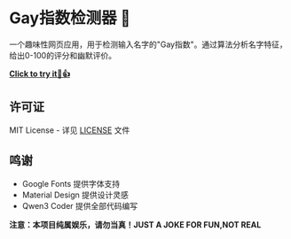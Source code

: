 # Gay指数检测器 🌈

一个趣味性网页应用，用于检测输入名字的"Gay指数"。通过算法分析名字特征，给出0-100的评分和幽默评价。

**[Click to try it🤩👍](https://rainyoosuki.github.io/GayIndexDetector/)**

## 许可证

MIT License - 详见 [LICENSE](LICENSE) 文件


## 鸣谢

- Google Fonts 提供字体支持
- Material Design 提供设计灵感
- Qwen3 Coder 提供全部代码编写


**注意：本项目纯属娱乐，请勿当真！JUST A JOKE FOR FUN,NOT REAL**

